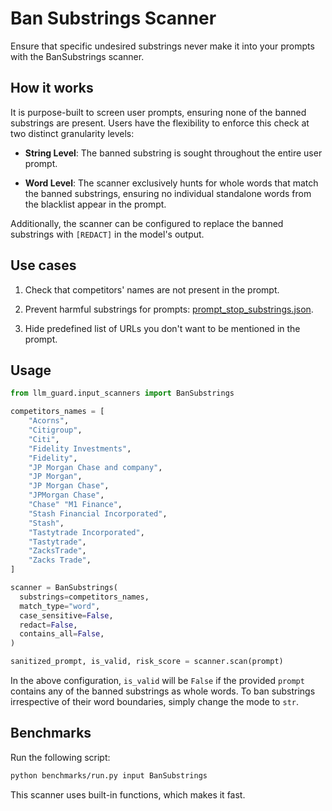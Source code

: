 # Ban Substrings Scanner

Ensure that specific undesired substrings never make it into your prompts with the BanSubstrings scanner.

## How it works

It is purpose-built to screen user prompts, ensuring none of the banned substrings are present.
Users have the flexibility to enforce this check at two distinct granularity levels:

- **String Level**: The banned substring is sought throughout the entire user prompt.

- **Word Level**: The scanner exclusively hunts for whole words that match the banned substrings, ensuring no individual
  standalone words from the blacklist appear in the prompt.

Additionally, the scanner can be configured to replace the banned substrings with `[REDACT]` in the model's output.

## Use cases

1. Check that competitors' names are not present in the prompt.

2. Prevent harmful substrings for prompts: [prompt_stop_substrings.json](https://github.com/laiyer-ai/llm-guard/blob/main/llm_guard/resources/prompt_stop_substrings.json).

3. Hide predefined list of URLs you don't want to be mentioned in the prompt.

## Usage

```python
from llm_guard.input_scanners import BanSubstrings

competitors_names = [
    "Acorns",
    "Citigroup",
    "Citi",
    "Fidelity Investments",
    "Fidelity",
    "JP Morgan Chase and company",
    "JP Morgan",
    "JP Morgan Chase",
    "JPMorgan Chase",
    "Chase" "M1 Finance",
    "Stash Financial Incorporated",
    "Stash",
    "Tastytrade Incorporated",
    "Tastytrade",
    "ZacksTrade",
    "Zacks Trade",
]

scanner = BanSubstrings(
  substrings=competitors_names,
  match_type="word",
  case_sensitive=False,
  redact=False,
  contains_all=False,
)

sanitized_prompt, is_valid, risk_score = scanner.scan(prompt)
```

In the above configuration, `is_valid` will be `False` if the provided `prompt` contains any of the banned substrings as
whole words. To ban substrings irrespective of their word boundaries, simply change the mode to `str`.

## Benchmarks

Run the following script:

```sh
python benchmarks/run.py input BanSubstrings
```

This scanner uses built-in functions, which makes it fast.
